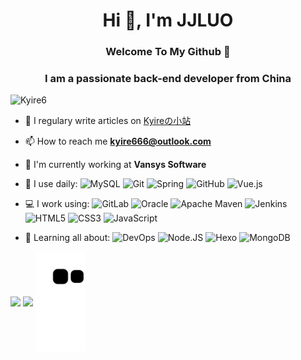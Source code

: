 
<h1 align="center">Hi 👋, I'm JJLUO</h1> 

<h3 align="center"> Welcome To My Github 👋  </h3>

<h3 align="center">I am a passionate back-end  developer from China</h3>

<p align="left"> <img src="https://komarev.com/ghpvc/?username=Kyire6&label=Profile%20views&color=0e75b6&style=flat" alt="Kyire6" /> </p>

- 📝 I regulary write articles on [Kyireの小站](https://blog.kyire.site)

- 📫 How to reach me **kyire666@outlook.com**

- 🏢 I'm currently working at **Vansys Software**

- 🚀 I use daily:
  ![MySQL](https://img.shields.io/badge/-MySQL-white?style=plastic&logo=MySQL)
  ![Git](https://img.shields.io/badge/-Git-black?style=plastic&logo=git)
  ![Spring](https://img.shields.io/badge/Spring-black?style=plastic&logo=Spring)
  ![GitHub](https://img.shields.io/badge/-GitHub-181717?style=plastic&logo=github)
  ![Vue.js](https://img.shields.io/badge/-Vue.js-black?style=plastic&logo=Vue.js)
- 💻 I work using:
  ![GitLab](https://img.shields.io/badge/-GitLab-FCA121?style=plastic&logo=gitlab)
  ![Oracle](https://img.shields.io/badge/-Oracle-red?style=plastic&logo=Oracle)
  ![Apache Maven](https://img.shields.io/badge/-Maven-black?style=plastic&logo=ApacheMaven)
  ![Jenkins](https://img.shields.io/badge/-Jenkins-black?style=plastic&logo=Jenkins)
  ![HTML5](https://img.shields.io/badge/-HTML5-E34F26?style=plastic&logo=html5&logoColor=white)
  ![CSS3](https://img.shields.io/badge/-CSS3-1572B6?style=plastic&logo=css3)
  ![JavaScript](https://img.shields.io/badge/-JavaScript-black?style=plastic&logo=javascript)
  
- 🌱 Learning all about:
  ![DevOps](https://img.shields.io/badge/-DevOps-black?style=plastic&logo=AzureDevOps) 
  ![Node.JS](https://img.shields.io/badge/-Node.JS-black?style=plastic&logo=Node.js) 
  ![Hexo](https://img.shields.io/badge/-Hexo-black?style=plastic&logo=Hexo) 
  ![MongoDB](https://img.shields.io/badge/-MongoDB-black?style=plastic&logo=mongodb)

<div style="display: inline">
  <img src="https://github-readme-stats.vercel.app/api?username=Kyire6&show_icons=true&theme=tokyonight" height="150" align="center"/>
  <img src="https://github-readme-stats.vercel.app/api/top-langs/?username=Kyire6&layout=compact&theme=dracula" height="150" align="center"/>
</div>
<img src="https://github.com/Kyire6/Kyire6/blob/output/github-snake.svg" height="160" align="center"/>
